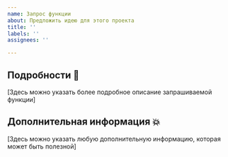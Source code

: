 ```yaml
---
name: Запрос функции
about: Предложить идею для этого проекта
title: ''
labels: ''
assignees: ''

---
```


## Подробности 🔮
[Здесь можно указать более подробное описание запрашиваемой функции]

## Дополнительная информация 💥
[Здесь можно указать любую дополнительную информацию, которая может быть полезной]

